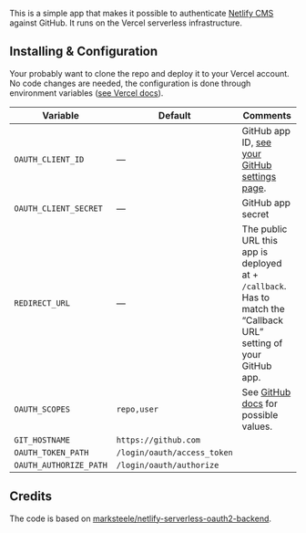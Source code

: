 This is a simple app that makes it possible to authenticate [Netlify CMS](https://www.netlifycms.org) against GitHub. It runs on the Vercel serverless infrastructure.

## Installing & Configuration

Your probably want to clone the repo and deploy it to your Vercel account. No code changes are needed, the configuration is done through environment variables ([see Vercel docs](https://vercel.com/docs/projects/environment-variables)).

| Variable | Default | Comments
|---|---|---|
| `OAUTH_CLIENT_ID` | — | GitHub app ID, [see your GitHub settings page](https://github.com/settings/apps).
| `OAUTH_CLIENT_SECRET` | — | GitHub app secret
| `REDIRECT_URL` | — | The public URL this app is deployed at + `/callback`. Has to match the “Callback URL” setting of your GitHub app.
| `OAUTH_SCOPES` | `repo,user` | See [GitHub docs](https://docs.github.com/en/developers/apps/building-oauth-apps/scopes-for-oauth-apps) for possible values.
| `GIT_HOSTNAME` | `https://github.com`
| `OAUTH_TOKEN_PATH` | `/login/oauth/access_token`
| `OAUTH_AUTHORIZE_PATH` | `/login/oauth/authorize`

## Credits

The code is based on [marksteele/netlify-serverless-oauth2-backend](https://github.com/marksteele/netlify-serverless-oauth2-backend).